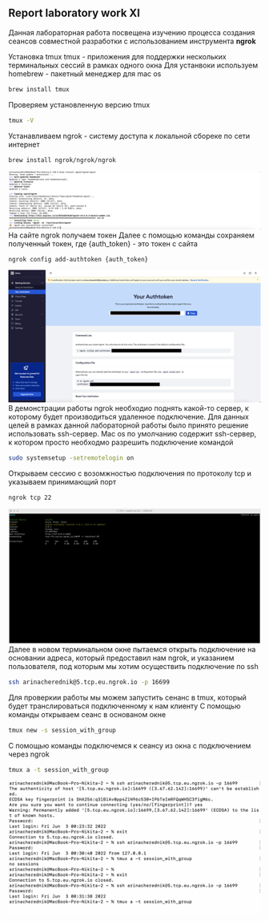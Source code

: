 ## Report laboratory work XI

Данная лабораторная работа посвещена изучению процесса создания сеансов совместной разработки с использованием инструмента **ngrok**

Установка tmux
tmux - приложения для поддержки нескольких терминальных сессий в рамках одного окна
Для устанвоки используем homebrew - пакетный менеджер для mac os
```sh
brew install tmux
```
Проверяем установленную версию tmux
```sh
tmux -V
```
Устанавливаем ngrok - систему доступа к локальной сбореке по сети интернет
```sh
brew install ngrok/ngrok/ngrok
```
![ngrok_install](img/ngrok_install.png?raw=true "ngrok_install")
На сайте  ngrok получаем токен
Далее с помощью команды сохраняем полученный токен, где {auth_token} - это токен с сайта
```sh
ngrok config add-authtoken {auth_token}
```
![ngrok_auth](img/ngrok_auth.png?raw=true "ngrok_auth")
В демонстрации работы ngrok необходио поднять какой-то сервер, к которому будет производиться удаленное подключение. Для данных целей в рамках данной лабораторной работы было принято решение использовать ssh-сервер. Mac os по умолчанию содержит ssh-сервер, к котором просто необходмо разрешить подключение командой
```sh
sudo systemsetup -setremotelogin on 
```
Открываем сессию с возомжностью подключения по протоколу tcp и указываем принимающий порт
```sh
ngrok tcp 22
```
![ngrok_session](img/ngrok_session.png?raw=true "ngrok_session")
Далее в новом терминальном окне пытаемся открыть подключение на основании адреса, который предоставил нам ngrok, и указанием пользователя, под которым мы хотим осуществить подключение по ssh
```sh
ssh arinacherednik@5.tcp.eu.ngrok.io -p 16699
```
Для проверкии работы мы можем запустить сенанс в tmux, который будет транслироваться подключенному к нам клиенту
С помощью команды открываем сеанс в основаном окне
```sh
tmux new -s session_with_group
```
С помощью команды подключемся к сеансу из окна с подключением через ngrok
```sh
tmux a -t session_with_group
```
![ngrok_connect](img/ngrok_connect.png?raw=true "ngrok_connect")
